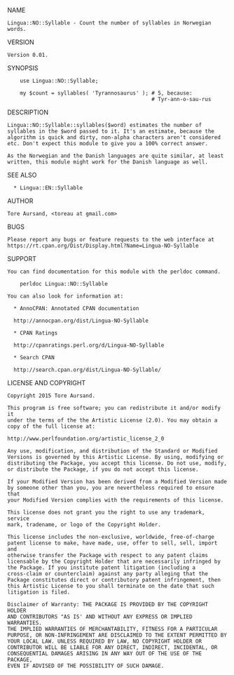 NAME

    Lingua::NO::Syllable - Count the number of syllables in Norwegian
    words.

VERSION

    Version 0.01.

SYNOPSIS

        use Lingua::NO::Syllable;
    
        my $count = syllables( 'Tyrannosaurus' ); # 5, because:
                                                  # Tyr-ann-o-sau-rus

DESCRIPTION

    Lingua::NO::Syllable::syllables($word) estimates the number of
    syllables in the $word passed to it. It's an estimate, because the
    algorithm is quick and dirty, non-alpha characters aren't considered
    etc. Don't expect this module to give you a 100% correct answer.

    As the Norwegian and the Danish languages are quite similar, at least
    written, this module might work for the Danish language as well.

SEE ALSO

      * Lingua::EN::Syllable

AUTHOR

    Tore Aursand, <toreau at gmail.com>

BUGS

    Please report any bugs or feature requests to the web interface at
    https://rt.cpan.org/Dist/Display.html?Name=Lingua-NO-Syllable

SUPPORT

    You can find documentation for this module with the perldoc command.

        perldoc Lingua::NO::Syllable

    You can also look for information at:

      * AnnoCPAN: Annotated CPAN documentation

      http://annocpan.org/dist/Lingua-NO-Syllable

      * CPAN Ratings

      http://cpanratings.perl.org/d/Lingua-NO-Syllable

      * Search CPAN

      http://search.cpan.org/dist/Lingua-NO-Syllable/

LICENSE AND COPYRIGHT

    Copyright 2015 Tore Aursand.

    This program is free software; you can redistribute it and/or modify it
    under the terms of the the Artistic License (2.0). You may obtain a
    copy of the full license at:

    http://www.perlfoundation.org/artistic_license_2_0

    Any use, modification, and distribution of the Standard or Modified
    Versions is governed by this Artistic License. By using, modifying or
    distributing the Package, you accept this license. Do not use, modify,
    or distribute the Package, if you do not accept this license.

    If your Modified Version has been derived from a Modified Version made
    by someone other than you, you are nevertheless required to ensure that
    your Modified Version complies with the requirements of this license.

    This license does not grant you the right to use any trademark, service
    mark, tradename, or logo of the Copyright Holder.

    This license includes the non-exclusive, worldwide, free-of-charge
    patent license to make, have made, use, offer to sell, sell, import and
    otherwise transfer the Package with respect to any patent claims
    licensable by the Copyright Holder that are necessarily infringed by
    the Package. If you institute patent litigation (including a
    cross-claim or counterclaim) against any party alleging that the
    Package constitutes direct or contributory patent infringement, then
    this Artistic License to you shall terminate on the date that such
    litigation is filed.

    Disclaimer of Warranty: THE PACKAGE IS PROVIDED BY THE COPYRIGHT HOLDER
    AND CONTRIBUTORS "AS IS' AND WITHOUT ANY EXPRESS OR IMPLIED WARRANTIES.
    THE IMPLIED WARRANTIES OF MERCHANTABILITY, FITNESS FOR A PARTICULAR
    PURPOSE, OR NON-INFRINGEMENT ARE DISCLAIMED TO THE EXTENT PERMITTED BY
    YOUR LOCAL LAW. UNLESS REQUIRED BY LAW, NO COPYRIGHT HOLDER OR
    CONTRIBUTOR WILL BE LIABLE FOR ANY DIRECT, INDIRECT, INCIDENTAL, OR
    CONSEQUENTIAL DAMAGES ARISING IN ANY WAY OUT OF THE USE OF THE PACKAGE,
    EVEN IF ADVISED OF THE POSSIBILITY OF SUCH DAMAGE.

